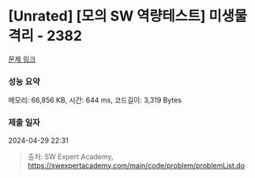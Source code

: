 # [Unrated] [모의 SW 역량테스트] 미생물 격리 - 2382 

[문제 링크](https://swexpertacademy.com/main/code/problem/problemDetail.do?contestProbId=AV597vbqAH0DFAVl) 

### 성능 요약

메모리: 66,856 KB, 시간: 644 ms, 코드길이: 3,319 Bytes

### 제출 일자

2024-04-29 22:31



> 출처: SW Expert Academy, https://swexpertacademy.com/main/code/problem/problemList.do